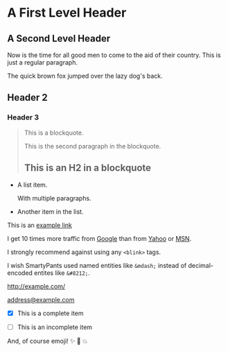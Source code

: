 A First Level Header
====================

A Second Level Header
---------------------

Now is the time for all good men to come to
the aid of their country. This is just a
regular paragraph.

The quick brown fox jumped over the lazy
dog's back.

## Header 2

### Header 3

> This is a blockquote.
> 
> This is the second paragraph in the blockquote.
>
> ## This is an H2 in a blockquote


*   A list item.

    With multiple paragraphs.

*   Another item in the list.

This is an [example link](http://example.com/ "With a Title")

I get 10 times more traffic from [Google][1] than from
[Yahoo][2] or [MSN][3].

[1]: http://google.com/        "Google"
[2]: http://search.yahoo.com/  "Yahoo Search"
[3]: http://search.msn.com/    "MSN Search"

I strongly recommend against using any `<blink>` tags.

I wish SmartyPants used named entities like `&mdash;`
instead of decimal-encoded entites like `&#8212;`.

<http://example.com/>

<address@example.com>


- [x] This is a complete item
- [ ] This is an incomplete item


And, of course emoji! :sparkles: :camel: :boom:


